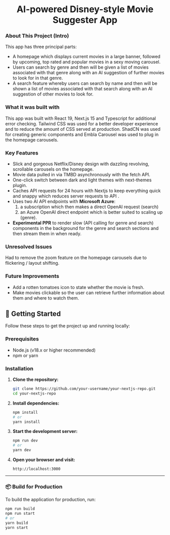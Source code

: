 <h1 align="center">AI-powered Disney-style Movie Suggester App</h1>

### About This Project (Intro)
This app has three principal parts:
-	A homepage which displays current movies in a large banner, followed by upcoming, top rated and popular movies in a sexy moving carousel.
-	Users can search by genre and then will be given a list of movies associated with that genre along with an AI suggestion of further movies to look for in that genre.
-	A search feature whereby users can search by name and then will be shown a list of movies associated with that search along with an AI suggestion of other movies to look for.

### What it was built with
This app was built with React 19, Next.js 15 and Typescript for additional error checking. Tailwind CSS was used for a better developer experience and to reduce the amount of CSS served at production. ShadCN was used for creating generic components and Embla Carousel was used to plug in the homepage carousels.

### Key Features
-	Slick and gorgeous Netflix/Disney design with dazzling revolving, scrollable carousels on the homepage.
-	Movie data pulled in via TMBD asynchronously with the fetch API.
-	One-click switch between dark and light themes with next-themes plugin.
-	Caches API requests for 24 hours with Nextjs to keep everything quick and snappy which reduces server requests to API .
-	Uses two AI API endpoints with **Microsoft Azure**:
    1. a subscription which then makes a direct OpenAI request (search)
 	  2. an Azure OpenAI direct endpoint which is better suited to scaling up (genre).
-	**Experimental PPR** to render slow (API calling for genre and search) components in the background for the genre and search sections and then stream them in when ready.

### Unresolved Issues
Had to remove the zoom feature on the homepage carousels due to flickering / layout shifting.

### Future Improvements
-	Add a rotten tomatoes icon to state whether the movie is fresh.
-	Make movies clickable so the user can retrieve further information about them and where to watch them.

## 🚀 Getting Started

Follow these steps to get the project up and running locally:

### Prerequisites

- Node.js (v18.x or higher recommended)
- npm or yarn

### Installation

1. **Clone the repository:**
    ```bash
    git clone https://github.com/your-username/your-nextjs-repo.git
    cd your-nextjs-repo
    ```

2. **Install dependencies:**
    ```bash
    npm install
    # or
    yarn install
    ```

3. **Start the development server:**
    ```bash
    npm run dev
    # or
    yarn dev
    ```

4. **Open your browser and visit:**
    ```
    http://localhost:3000
    ```

---

### 📦 Build for Production

To build the application for production, run:

```bash
npm run build
npm run start
# or
yarn build
yarn start


